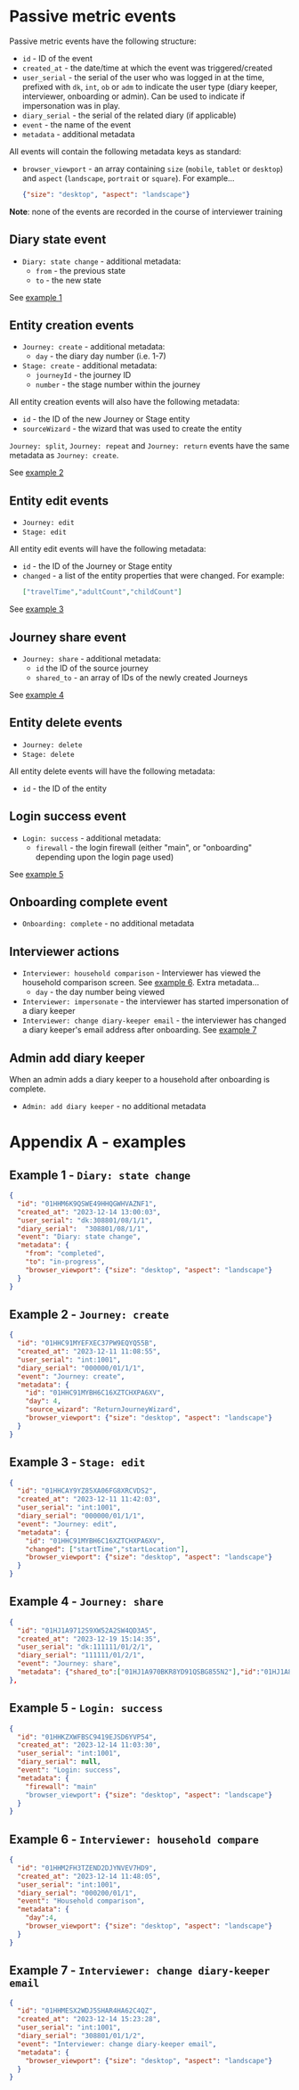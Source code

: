 # Passive metric events

Passive metric events have the following structure:
- `id` - ID of the event
- `created_at` - the date/time at which the event was triggered/created
- `user_serial` - the serial of the user who was logged in at the time, prefixed with `dk`, `int`, `ob` or `adm` to indicate the user type (diary keeper, interviewer, onboarding or admin). Can be used to indicate if impersonation was in play.
- `diary_serial` - the serial of the related diary (if applicable)
- `event` - the name of the event
- `metadata` - additional metadata

All events will contain the following metadata keys as standard:
- `browser_viewport` - an array containing `size` (`mobile`, `tablet` or `desktop`) and `aspect` (`landscape`, `portrait` or `square`). For example...
  ```json
  {"size": "desktop", "aspect": "landscape"}
  ```

**Note**: none of the events are recorded in the course of interviewer training

## Diary state event

- `Diary: state change` - additional metadata:
  - `from` - the previous state
  - `to` - the new state

See [example 1](#example-1---diary-state-change)


## Entity creation events

- `Journey: create` - additional metadata:
  - `day` - the diary day number (i.e. 1-7)
- `Stage: create` - additional metadata:
  - `journeyId` - the journey ID
  - `number` - the stage number within the journey

All entity creation events will also have the following metadata:
- `id` - the ID of the new Journey or Stage entity
- `sourceWizard` - the wizard that was used to create the entity

`Journey: split`, `Journey: repeat` and `Journey: return` events have the same metadata as `Journey: create`.


See [example 2](#example-2---journey-create)


## Entity edit events

- `Journey: edit`
- `Stage: edit`

All entity edit events will have the following metadata:
- `id` - the ID of the Journey or Stage entity
- `changed` - a list of the entity properties that were changed. For example:
  ```json
  ["travelTime","adultCount","childCount"]
  ```

See [example 3](#example-3---stage-edit)


## Journey share event

- `Journey: share` - additional metadata:
  - `id` the ID of the source journey
  - `shared_to` - an array of IDs of the newly created Journeys

See [example 4](#example-4---journey-share)

## Entity delete events

- `Journey: delete`
- `Stage: delete`

All entity delete events will have the following metadata:
- `id` - the ID of the entity


## Login success event 

- `Login: success` - additional metadata:
  - `firewall` - the login firewall (either "main", or "onboarding" depending upon the login page used)

See [example 5](#example-5---login-success)

## Onboarding complete event

- `Onboarding: complete` - no additional metadata

## Interviewer actions

- `Interviewer: household comparison` - Interviewer has viewed the household comparison screen.
See [example 6](#example-6---interviewer-household-compare). Extra metadata...
  - `day` - the day number being viewed
- `Interviewer: impersonate` - the interviewer has started impersonation of a diary keeper
- `Interviewer: change diary-keeper email` - the interviewer has changed a diary keeper's
email address after onboarding. See [example 7](#example-7---interviewer-change-diary-keeper-email)


## Admin add diary keeper

When an admin adds a diary keeper to a household after onboarding is complete.

- `Admin: add diary keeper` - no additional metadata


# Appendix A - examples

## Example 1 - `Diary: state change`
```json
{
  "id": "01HHM6K9QSWE49HHQGWHVAZNF1",
  "created_at": "2023-12-14 13:00:03",
  "user_serial": "dk:308801/08/1/1",
  "diary_serial":  "308801/08/1/1",
  "event": "Diary: state change",
  "metadata": {
    "from": "completed",
    "to": "in-progress",
    "browser_viewport": {"size": "desktop", "aspect": "landscape"}
  }
}
```

## Example 2 - `Journey: create`
```json
{
  "id": "01HHC91MYEFXEC37PW9EQYQ55B",
  "created_at": "2023-12-11 11:08:55",
  "user_serial": "int:1001",
  "diary_serial": "000000/01/1/1",
  "event": "Journey: create",
  "metadata": {
    "id": "01HHC91MYBH6C16XZTCHXPA6XV",
    "day": 4,
    "source_wizard": "ReturnJourneyWizard",
    "browser_viewport": {"size": "desktop", "aspect": "landscape"}
  }
}
```

## Example 3 - `Stage: edit`
```json
{
  "id": "01HHCAY9YZ85XA06FG8XRCVDS2",
  "created_at": "2023-12-11 11:42:03",
  "user_serial": "int:1001",
  "diary_serial": "000000/01/1/1",
  "event": "Journey: edit",
  "metadata": {
    "id": "01HHC91MYBH6C16XZTCHXPA6XV",
    "changed": ["startTime","startLocation"],
    "browser_viewport": {"size": "desktop", "aspect": "landscape"}
  }
}
```

## Example 4 - `Journey: share`

```json
{
  "id": "01HJ1A9712S9XW52A2SW4QD3A5",
  "created_at": "2023-12-19 15:14:35",
  "user_serial": "dk:111111/01/2/1",
  "diary_serial": "111111/01/2/1",
  "event": "Journey: share",
  "metadata": {"shared_to":["01HJ1A970BKR8YD91QSBG855N2"],"id":"01HJ1A8GY7DTA972F87QMNCZ9Z","browser_viewport":{"size":"desktop","aspect":"landscape"}}
},
```

## Example 5 - `Login: success`

```json
{
  "id": "01HHKZXWFBSC9419EJSD6YVP54",
  "created_at": "2023-12-14 11:03:30",
  "user_serial": "int:1001",
  "diary_serial": null,
  "event": "Login: success",
  "metadata": {
    "firewall": "main"
    "browser_viewport": {"size": "desktop", "aspect": "landscape"}
  }
}
```

## Example 6 - `Interviewer: household compare`
```json
{
  "id": "01HHM2FH3TZEND2DJYNVEV7HD9",
  "created_at": "2023-12-14 11:48:05",
  "user_serial": "int:1001",
  "diary_serial": "000200/01/1",
  "event": "Household comparison",
  "metadata": {
    "day":4,
    "browser_viewport": {"size": "desktop", "aspect": "landscape"}
  }
}
```

## Example 7 - `Interviewer: change diary-keeper email`
```json
{
  "id": "01HHMESX2WDJ5SHAR4HA62C4QZ",
  "created_at": "2023-12-14 15:23:28",
  "user_serial": "int:1001",
  "diary_serial": "308801/01/1/2",
  "event": "Interviewer: change diary-keeper email",
  "metadata": {
    "browser_viewport": {"size": "desktop", "aspect": "landscape"}
  }
}
```
